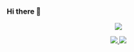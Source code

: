 ### Hi there 👋

<p align="center">
  <a href="https://profile.intra.42.fr/">
    <img src="https://badge42.vercel.app/api/v2/cl6oxvc8c00590gladwekzwof/stats?cursusId=21&coalitionId=undefined">
  </a> 
</p>

<p align="center">
  <a href="https://github.com/khovakim">
    <img src="https://github-readme-stats.vercel.app/api?username=khovakim&count_private=true&show_icons=true&theme=chartreuse-dark">
    <img src="https://github-readme-stats.vercel.app/api/top-langs/?username=khovakim&show_icons=true&locale=en&layout=compact&theme=chartreuse-dark">
  </a>
</p>

<!--
Here are some ideas to get you started:

- 🔭 I’m currently working on ...
- 🌱 I’m currently learning ...
- 👯 I’m looking to collaborate on ...
- 🤔 I’m looking for help with ...
- 💬 Ask me about ...
- 📫 How to reach me: ...
- 😄 Pronouns: ...
- ⚡ Fun fact: ...
-->
